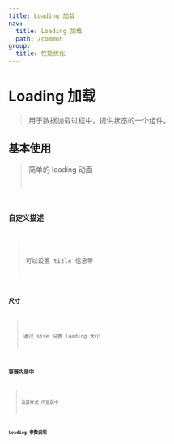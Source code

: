 ```yaml
---
title: Loading 加载
nav:
  title: Loading 加载
  path: /common
group:
  title: 性能优化
---
```


# Loading 加载

> 用于数据加载过程中，提供状态的一个组件。

## 基本使用

> 简单的 loading 动画 <code src="./demo/index1.tsx" />

### 自定义描述

> 可以设置 title 信息等 <code src="./demo/index2.tsx" />

### 尺寸

> 通过 sise 设置 loading 大小 <code src="./demo/index3.tsx" />

### 容器内居中

> 设置样式 内容居中 <code src="./demo/index4.tsx" />

### Loading 参数说明

<API></API>
